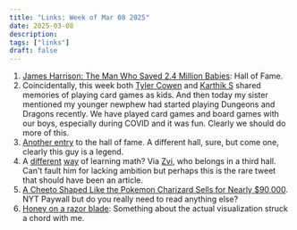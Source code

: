 ```yaml
---
title: "Links: Week of Mar 08 2025"
date: 2025-03-08
description:
tags: ["links"]
draft: false
---
```


1. [James Harrison: The Man Who Saved 2.4 Million Babies](https://www.bbc.com/news/articles/c5y4xqe60gyo): Hall of Fame. 
2. Coincidentally, this week both [Tyler Cowen](https://marginalrevolution.com/marginalrevolution/2025/03/games-we-played.html) and [Karthik S](https://open.substack.com/pub/noenthuda/p/card-games?r=3a7g0&utm_campaign=post&utm_medium=web&showWelcomeOnShare=false) shared memories of playing card games as kids. And then today my sister mentioned my younger newphew had started playing Dungeons and Dragons recently. We have played card games and board games with our boys, especially during COVID and it was fun. Clearly we should do more of this.  
3. [Another entry](https://x.com/dudespostingws/status/1895853031851544801?s=48) to the hall of fame. A different hall, sure, but come one, clearly this guy is a legend.  
4. A [different](https://x.com/davidbessis/status/1821170663832383918) [way](https://x.com/davidbessis/status/1813247439765401612) of learning math? Via [Zvi](https://thezvi.substack.com/p/childhood-and-education-9-school), who belongs in a third hall. Can't fault him for lacking ambition but perhaps this is the rare tweet that should have been an article. 
5. [A Cheeto Shaped Like the Pokemon Charizard Sells for Nearly $90,000](https://www.nytimes.com/2025/03/06/style/charizard-cheeto-pokemon-auction.html). NYT Paywall but do you really need to read anything else?
6. [Honey on a razor blade](https://sashachapin.substack.com/p/as-sweet-as-razor-blade-honey?): Something about the actual visualization struck a chord with me. 